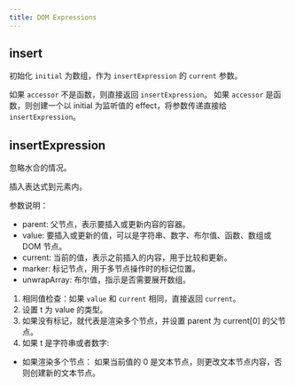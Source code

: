 ```yaml
---
title: DOM Expressions
---
```


## insert
初始化 `initial` 为数组，作为 `insertExpression` 的 `current` 参数。

如果 `accessor` 不是函数，则直接返回 `insertExpression`。
如果 `accessor` 是函数，则创建一个以 initial 为监听值的 effect，将参数传递直接给 `insertExpression`。
## insertExpression
忽略水合的情况。

插入表达式到元素内。

参数说明：
* parent: 父节点，表示要插入或更新内容的容器。
* value: 要插入或更新的值，可以是字符串、数字、布尔值、函数、数组或 DOM 节点。
* current: 当前的值，表示之前插入的内容，用于比较和更新。
* marker: 标记节点，用于多节点操作时的标记位置。
* unwrapArray: 布尔值，指示是否需要展开数组。

1. 相同值检查：如果 `value` 和 `current` 相同，直接返回 `current`。
2. 设置 t 为 value 的类型。
3. 如果没有标记，就代表是渲染多个节点，并设置 parent 为 current[0] 的父节点。
3. 如果 t 是字符串或者数字:
  * 如果渲染多个节点：
    如果当前值的 0 是文本节点，则更改文本节点内容，否则创建新的文本节点。